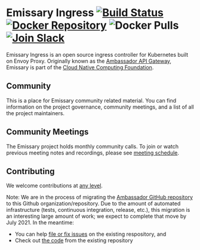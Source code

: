 Emissary Ingress [![Build Status][build-status]][build-pages] [![Docker Repository][docker-latest]][docker-repo] ![Docker Pulls][docker-pulls] [![Join Slack][slack-join]][slack-url]
==========

[build-pages]:   https://travis-ci.org/datawire/ambassador
[build-status]:  https://travis-ci.org/datawire/ambassador.png?branch=master
[docker-repo]:   https://hub.docker.com/repository/docker/datawire/ambassador
[docker-latest]: https://img.shields.io/docker/v/datawire/ambassador?sort=semver
[docker-pulls]:  https://img.shields.io/docker/pulls/datawire/ambassador
[slack-url]:     https://a8r.io/slack
[slack-join]:    https://img.shields.io/badge/slack-join-orange.svg

Emissary Ingress is an open source ingress controller for Kubernetes built on Envoy Proxy. Originally known as the [Ambassador API Gateway](https://www.getambassador.io), Emissary is part of the [Cloud Native Computing Foundation](https://cncf.io).

## Community

This is a place for Emissary community related material. You can find information on the project governance, community meetings, and a list of all the project maintainers.

## Community Meetings

The Emissary project holds monthly community calls. To join or watch previous meeting notes and recordings, please see [meeting schedule](MEETING_SCHEDULE.md).

## Contributing
We welcome contributions at [any level](https://github.com/emissary-ingress/community/blob/main/GOVERNANCE.md).

Note: We are in the process of migrating the [Ambassador GitHub repository](https://github.com/datawire/ambassador) to this Github organization/repository. Due to the amount of automated infrastructure (tests, continuous integration, release, etc.), this migration is an interesting large amount of work; we expect to complete that move by July 2021. In the meantime:

* You can help [file or fix issues](https://github.com/datawire/ambassador/issues) on the existing respository, and
* Check out [the code](https://github.com/datawire/ambassador) from the existing repository
